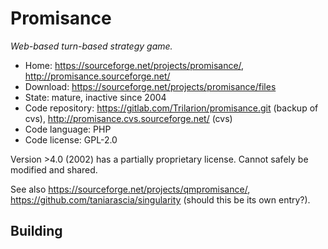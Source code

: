# Promisance

_Web-based turn-based strategy game._

- Home: https://sourceforge.net/projects/promisance/, http://promisance.sourceforge.net/
- Download: https://sourceforge.net/projects/promisance/files
- State: mature, inactive since 2004
- Code repository: https://gitlab.com/Trilarion/promisance.git (backup of cvs), http://promisance.cvs.sourceforge.net/ (cvs)
- Code language: PHP
- Code license: GPL-2.0

Version >4.0 (2002) has a partially proprietary license. Cannot safely be modified and shared.

See also https://sourceforge.net/projects/qmpromisance/, https://github.com/taniarascia/singularity (should this be its own entry?).

## Building

